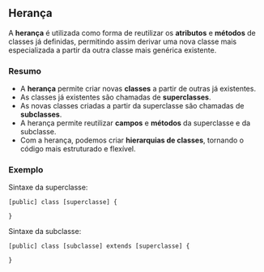 ## Herança

A **herança** é utilizada como forma de reutilizar os **atributos** e **métodos** de classes já definidas, permitindo assim derivar uma nova classe mais especializada a partir da outra classe mais genérica existente.

### Resumo

- A **herança** permite criar novas **classes** a partir de outras já existentes.
- As classes já existentes são chamadas de **superclasses**.
- As novas classes criadas a partir da superclasse são chamadas de **subclasses**.
- A herança permite reutilizar **campos** e **métodos** da superclasse e da subclasse.
- Com a herança, podemos criar **hierarquias de classes**, tornando o código mais estruturado e flexível.

### Exemplo

Sintaxe da superclasse:

    [public] class [superclasse] {

    }


Sintaxe da subclasse:

    [public] class [subclasse] extends [superclasse] {

    }


